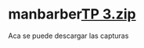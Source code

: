 # manbarber[TP 3.zip](https://github.com/drex25/manbarber/files/9815700/TP.3.zip)
Aca se puede descargar las capturas 
